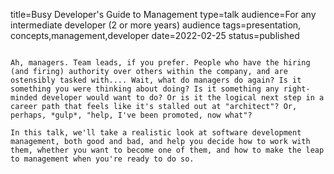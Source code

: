 title=Busy Developer's Guide to Management
type=talk
audience=For any intermediate developer (2 or more years) audience
tags=presentation, concepts,management,developer
date=2022-02-25
status=published
~~~~~~

Ah, managers. Team leads, if you prefer. People who have the hiring (and firing) authority over others within the company, and are ostensibly tasked with.... Wait, what do managers do again? Is it something you were thinking about doing? Is it something any right-minded developer would want to do? Or is it the logical next step in a career path that feels like it's stalled out at "architect"? Or, perhaps, *gulp*, "help, I've been promoted, now what"? 

In this talk, we'll take a realistic look at software development management, both good and bad, and help you decide how to work with them, whether you want to become one of them, and how to make the leap to management when you're ready to do so.
    
